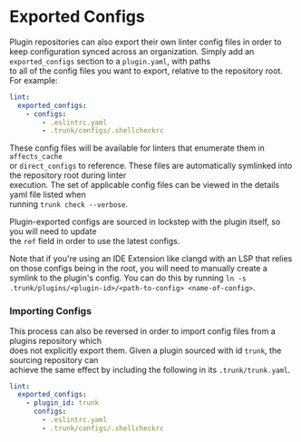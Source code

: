 # Exported Configs

Plugin repositories can also export their own linter config files in order to keep configuration synced across an organization. Simply add an `exported_configs` section to a `plugin.yaml`, with paths\
to all of the config files you want to export, relative to the repository root. For example:

```yaml
lint:
  exported_configs:
    - configs:
        - .eslintrc.yaml
        - .trunk/configs/.shellcheckrc
```

These config files will be available for linters that enumerate them in `affects_cache`\
or `direct_configs` to reference. These files are automatically symlinked into the repository root during linter\
execution. The set of applicable config files can be viewed in the details yaml file listed when\
running `trunk check --verbose`.

Plugin-exported configs are sourced in lockstep with the plugin itself, so you will need to update\
the `ref` field in order to use the latest configs.

Note that if you're using an IDE Extension like clangd with an LSP that relies on those configs being in the root, you will need to manually create a symlink to the plugin's config. You can do this by running `ln -s .trunk/plugins/<plugin-id>/<path-to-config> <name-of-config>`.

### Importing Configs

This process can also be reversed in order to import config files from a plugins repository which\
does not explicitly export them. Given a plugin sourced with id `trunk`, the sourcing repository can\
achieve the same effect by including the following in its `.trunk/trunk.yaml`.

```yaml
lint:
  exported_configs:
    - plugin_id: trunk
      configs:
        - .eslintrc.yaml
        - .trunk/configs/.shellcheckrc
```
